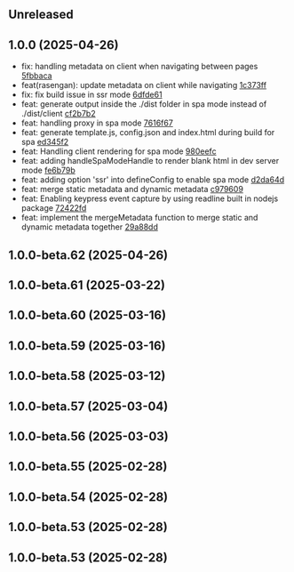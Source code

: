 ## Unreleased

## 1.0.0 (2025-04-26)

- fix: handling metadata on client when navigating between pages [5fbbaca](https://github.com/rasengan-dev/rasenganjs/5fbbaca5ce206d693b5a5d394827a3804838ba5c)
- feat(rasengan): update metadata on client while navigating [1c373ff](https://github.com/rasengan-dev/rasenganjs/1c373ff3e7dacee52dde81f8bb0689856ffe0393)
- fix: fix build issue in ssr mode [6dfde61](https://github.com/rasengan-dev/rasenganjs/6dfde618f4f0e43d801b67afc4f4235e98a3976c)
- feat: generate output inside the ./dist folder in spa mode instead of ./dist/client [cf2b7b2](https://github.com/rasengan-dev/rasenganjs/cf2b7b29133ff4f3256c131fa895fcde4d590e93)
- feat: handling proxy in spa mode [7616f67](https://github.com/rasengan-dev/rasenganjs/7616f670d8f7ae0a02d494b13bbe03efc25cc26e)
- feat: generate template.js, config.json and index.html during build for spa [ed345f2](https://github.com/rasengan-dev/rasenganjs/ed345f2abda7c508a384a16409fc28799085476c)
- feat: Handling client rendering for spa mode [980eefc](https://github.com/rasengan-dev/rasenganjs/980eefc65a17016544c94b323d69a92d24ac149d)
- feat: adding handleSpaModeHandle to render blank html in dev server mode [fe6b79b](https://github.com/rasengan-dev/rasenganjs/fe6b79b370e8626ddc65a6f4142225fd71880a5a)
- feat: adding option 'ssr' into defineConfig to enable spa mode [d2da64d](https://github.com/rasengan-dev/rasenganjs/d2da64d8a372f5ad71ff26196c37658e78e71cc7)
- feat: merge static metadata and dynamic metadata [c979609](https://github.com/rasengan-dev/rasenganjs/c979609e5b45b45f9965a81c34fa73284dce3e09)
- feat: Enabling keypress event capture by using readline built in nodejs package [72422fd](https://github.com/rasengan-dev/rasenganjs/72422fd8f5eee401f0ba0468a51d09097dc3ae8d)
- feat: implement the mergeMetadata function to merge static and dynamic metadata together [29a88dd](https://github.com/rasengan-dev/rasenganjs/29a88ddc727f523d6fedb28b5166501fe48ee275)

## 1.0.0-beta.62 (2025-04-26)

## 1.0.0-beta.61 (2025-03-22)

## 1.0.0-beta.60 (2025-03-16)

## 1.0.0-beta.59 (2025-03-16)

## 1.0.0-beta.58 (2025-03-12)

## 1.0.0-beta.57 (2025-03-04)

## 1.0.0-beta.56 (2025-03-03)

## 1.0.0-beta.55 (2025-02-28)

## 1.0.0-beta.54 (2025-02-28)

## 1.0.0-beta.53 (2025-02-28)

## 1.0.0-beta.53 (2025-02-28)
